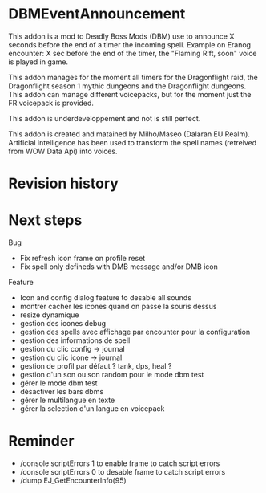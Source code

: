 # DBMEventAnnouncement
This addon is a mod to Deadly Boss Mods (DBM) use to announce X seconds before the end of a timer the incoming spell. Example on Eranog encounter: X sec before the end of the timer, the "Flaming Rift, soon" voice is played in game.

This addon manages for the moment all timers for the Dragonflight raid, the Dragonflight season 1 mythic dungeons and the Dragonflight dungeons. This addon can manage different voicepacks, but for the moment just the FR voicepack is provided.

This addon is underdeveloppement and not is still perfect.

This addon is created and matained by Milho/Maseo (Dalaran EU Realm). Artificial intelligence has been used to transform the spell names (retreived from WOW Data Api) into voices.

# Revision history


# Next steps
Bug
- Fix refresh icon frame on profile reset
- Fix spell only defineds with DMB message and/or DMB icon

Feature
- Icon and config dialog feature to desable all sounds
- montrer cacher les icones quand on passe la souris dessus
- resize dynamique
- gestion des icones debug
- gestion des spells avec affichage par encounter pour la configuration
- gestion des informations de spell
- gestion du clic config -> journal
- gestion du clic icone -> journal
- gestion de profil par défaut ? tank, dps, heal ?
- gestion d'un son ou son random pour le mode dbm test
- gérer le mode dbm test
- désactiver les bars dbms
- gérer le multilangue en texte
- gérer la selection d'un langue en voicepack


# Reminder
- /console scriptErrors 1 to enable frame to catch script errors
- /console scriptErrors 0 to desable frame to catch script errors
- /dump EJ_GetEncounterInfo(95)